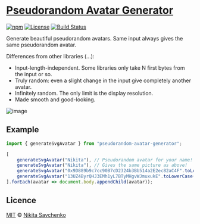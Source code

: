 # [Pseudorandom Avatar Generator](https://www.npmjs.com/package/pseudorandom-avatar-generator)

[![npm](https://img.shields.io/npm/v/pseudorandom-avatar-generator.svg)](https://www.npmjs.com/package/pseudorandom-avatar-generator)
[![License](https://img.shields.io/github/license/zitros/pseudorandom-avatar-generator.svg)](LICENSE)
[![Build Status](https://travis-ci.org/ZitRos/pseudorandom-avatar-generator.svg?branch=master)](https://travis-ci.org/ZitRos/pseudorandom-avatar-generator)

Generate beautiful pseudorandom avatars. Same input always gives the same pseudorandom avatar.

Differences from other libraries (...):
+ Input-length-independent. Some libraries only take N first bytes from the input or so.
+ Truly random: even a slight change in the input give completely another avatar.
+ Infinitely random. The only limit is the display resolution.
+ Made smooth and good-looking.

![image](https://user-images.githubusercontent.com/4989256/45922572-4a167800-bed8-11e8-9c28-50351d8835fc.png)

Example
-------

```javascript
import { generateSvgAvatar } from "pseudorandom-avatar-generator";

[
    generateSvgAvatar("Nikita"), // Pseudorandom avatar for your name!
    generateSvgAvatar("Nikita"), // Gives the same picture as above!
    generateSvgAvatar("0x9D889b9c7cc90B7cD2324b3Bb514a2E2ec82aC4F".toLowerCase()), // Avatar for your Ethereum address!
    generateSvgAvatar("13UZ4ByrQHJ3EMh1yL7BTyMHgvWJmuxukE".toLowerCase()) // Avatar for your bitcoin address!
].forEach(avatar => document.body.appendChild(avatar));
```

Licence
-------

[MIT](LICENSE) © [Nikita Savchenko](https://nikita.tk)

